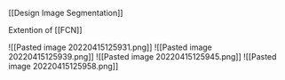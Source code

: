 [[Design Image Segmentation]]

Extention of [[FCN]]

![[Pasted image 20220415125931.png]]
![[Pasted image 20220415125939.png]]
![[Pasted image 20220415125945.png]]
![[Pasted image 20220415125958.png]]